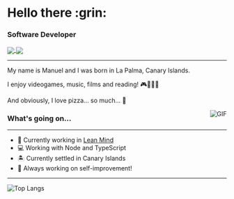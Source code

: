 <h1 align='left'>
  Hello there :grin:
</h1>
<h3 align="left">Software Developer</h3>

<p align='left'>
  <a href="https://www.linkedin.com/in/manuel-perez-regalado/">
   <img align="center" src="https://img.shields.io/badge/-Manuel%20Pérez%20Regalado-0077B5?style=flat&amp;logo=Linkedin&amp;logoColor=white" />
  </a>
  <a href="[https://www.linkedin.com/in/air%C3%A1n-s%C3%A1nchez-brito-415910145/](https://manuelperez.dev/)">
    <img align="center" src="https://img.shields.io/badge/Blog-manuelperez.dev-blue" />
  </a>
</p>

---

My name is Manuel and I was born in La Palma, Canary Islands.

I enjoy videogames, music, films and reading! :video_game::musical_note::movie_camera::book:

And obviously, I love pizza... so much... :pizza:

<img align="right" alt="GIF" src="https://i.pinimg.com/originals/b9/01/80/b901800f5583ba62d542abd802a9606e.gif" style="max-width: 50px;"/>

### What's going on...

---

- 🌱 Currently working in [Lean Mind](https://leanmind.es/en/)
- :computer: Working with Node and TypeScript
- :desert_island: Currently settled in Canary Islands
- :key: Always working on self-improvement!

---

![Top Langs](https://github-readme-stats.vercel.app/api/top-langs/?username=Pandacore&layout=compact)
